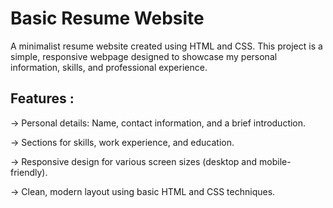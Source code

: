 # Basic Resume Website

A minimalist resume website created using HTML and CSS. This project is a simple, responsive webpage designed to showcase my personal information, skills, and professional experience.

## Features :

-> Personal details: Name, contact information, and a brief introduction.

-> Sections for skills, work experience, and education.

-> Responsive design for various screen sizes (desktop and mobile-friendly).

-> Clean, modern layout using basic HTML and CSS techniques.
